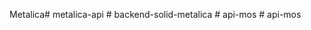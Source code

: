 Metalica#   m e t a l i c a - a p i  
 #   b a c k e n d - s o l i d - m e t a l i c a  
 #   a p i - m o s  
 #   a p i - m o s  
 